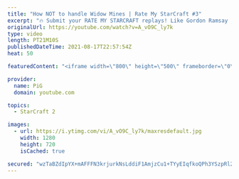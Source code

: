```yaml
---
title: "How NOT to handle Widow Mines | Rate My StarCraft #3"
excerpt: "🔥 Submit your RATE MY STARCRAFT replays! Like Gordon Ramsay judges people's dishes, PiG will rate your awesome StarCraft plays. Send in your replay to RateMyStarCraft@gmail.com PLUS why you think it was so good (This is similar to ICYFAR but you choose the topic). Bonus points if you can say why in"
originalUrl: https://youtube.com/watch?v=A_vO9C_ly7k
type: video
length: PT21M10S
publishedDateTime: 2021-08-17T22:57:54Z
heat: 50

featuredContent: "<iframe width=\"800\" height=\"500\" frameborder=\"0\" src=\"https://www.youtube.com/embed/A_vO9C_ly7k\" allow=\"accelerometer; autoplay; encrypted-media; gyroscope; picture-in-picture\" allowfullscreen></iframe>"

provider:
  name: PiG
  domain: youtube.com

topics:
  - StarCraft 2

images:
  - url: https://i.ytimg.com/vi/A_vO9C_ly7k/maxresdefault.jpg
    width: 1280
    height: 720
    isCached: true

secured: "wzTaBZdIpYX+mAFFFN3krjurkNsLddiF1AmjzCu1+TYyEIqfkoQPh3YSzpRl2MLHIpDhLLMbMFyRgv6oJ/xDYBDAxW4mE6qiDUaMqqfBK/7r+FNL68QSfUrTEkeWVAm83aP1h5avE1k9ReLfn6cE1VBfhETg67q+sCfmysn5Cpo40nDbUQ5MBhpaSPGqLTmOC+o8xFLD/+hD2izncHwaYtL0op5QwR+wSRsCe25n3UiCag+ZUS7e3XsAdSAzl/9PtpfIfJkDE54eVde61ziL2P7VK0mLx0Qye+SvpivqvL+t03OLdvHaiwOe11cW9Zrv/iL0vERrH87uB+st2jhzzd8NFRqQxtjz5SYXBWDH4qhwVy02VS/dNJHNn1JQIsqOUX1W+v75W76bRjsmW3L0RSicRbScM7+njUf6wCazSKU=;SahOOIpS4uYsadzfO0F/qw=="
---
```


